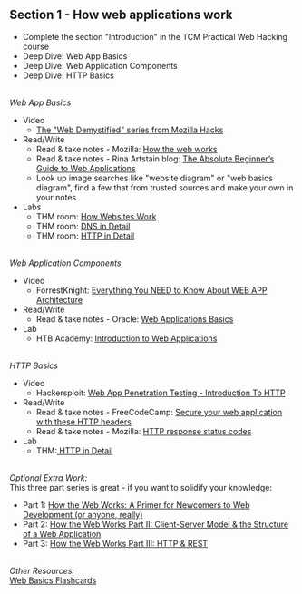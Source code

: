 ## **Section 1 - How web applications work** <br>
- Complete the section "Introduction" in the TCM Practical Web Hacking course
- Deep Dive: Web App Basics
- Deep Dive: Web Application Components
- Deep Dive: HTTP Basics
<br><br>

*Web App Basics*
- Video
   - <a href="https://www.youtube.com/playlist?list=PLo3w8EB99pqLEopnunz-dOOBJ8t-Wgt2g">The "Web Demystified" series from Mozilla Hacks</a>
- Read/Write
   - Read & take notes - Mozilla: <a href="https://developer.mozilla.org/en-US/docs/Learn/Getting_started_with_the_web/How_the_Web_works">How the web works</a>
   - Read & take notes - Rina Artstain blog: <a href="https://rinaarts.com/the-absolute-beginners-guide-to-web-applications/">The Absolute Beginner’s Guide to Web Applications</a>
   - Look up image searches like "website diagram" or "web basics diagram", find a few that from trusted sources and make your own in your notes
- Labs
   - THM room: <a href="https://tryhackme.com/r/room/howwebsiteswork">How Websites Work</a>
   - THM room: <a href="https://tryhackme.com/room/dnsindetail">DNS in Detail</a>
   - THM room: <a href="https://tryhackme.com/room/httpindetail">HTTP in Detail</a>
<br><br>

*Web Application Components*
- Video
   - ForrestKnight: <a href="https://www.youtube.com/watch?v=sDlCSIDwpDs">Everything You NEED to Know About WEB APP Architecture</a> 
- Read/Write
   - Read & take notes - Oracle: <a href="https://docs.oracle.com/cd/E13222_01/wls/docs81/webapp/basics.html">Web Applications Basics</a>
- Lab
   - HTB Academy: <a href="https://academy.hackthebox.com/module/75/section/719">Introduction to Web Applications</a>
<br><br>

*HTTP Basics*
- Video
   - Hackersploit: <a href="https://www.youtube.com/watch?v=TvRyJmPjcbw">Web App Penetration Testing - Introduction To HTTP</a>
- Read/Write
   - Read & take notes - FreeCodeCamp: <a href="https://www.freecodecamp.org/news/secure-your-web-application-with-these-http-headers-fd66e0367628/">Secure your web application with these HTTP headers</a>
   - Read & take notes - Mozilla: <a href="https://developer.mozilla.org/en-US/docs/Web/HTTP/Status">HTTP response status codes</a>
- Lab
  - THM:<a href="https://tryhackme.com/r/room/httpindetail"> HTTP in Detail</a>
<br><br>

*Optional Extra Work:* <br>
This three part series is great - if you want to solidify your knowledge:
- Part 1: <a href="https://www.freecodecamp.org/news/how-the-web-works-a-primer-for-newcomers-to-web-development-or-anyone-really-b4584e63585c/">How the Web Works: A Primer for Newcomers to Web Development (or anyone, really)</a>
- Part 2: <a href="https://www.freecodecamp.org/news/how-the-web-works-part-ii-client-server-model-the-structure-of-a-web-application-735b4b6d76e3/">How the Web Works Part II: Client-Server Model & the Structure of a Web Application</a>
- Part 3: <a href="https://www.freecodecamp.org/news/how-the-web-works-part-iii-http-rest-e61bc50fa0a/">How the Web Works Part III: HTTP & REST</a>
<br><br>

*Other Resources:* <br>
<a href="https://quizlet.com/816442633/web-basics-flash-cards/?funnelUUID=a0174714-fa96-457f-937b-2b50d58a0b81">Web Basics Flashcards</a>
